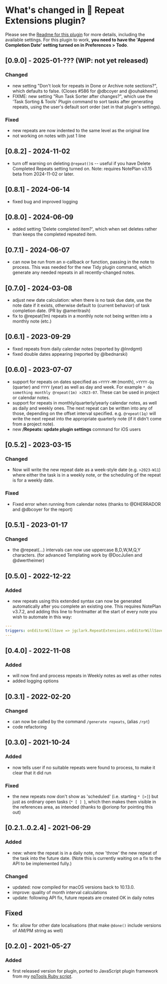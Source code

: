 # What's changed in 🔁 Repeat Extensions plugin?
Please see the [Readme for this plugin](https://github.com/NotePlan/plugins/tree/main/jgclark.RepeatExtensions) for more details, including the available settings. For this plugin to work, **you need to have the 'Append Completion Date' setting turned on in Preferences > Todo**.

## [0.9.0] - 2025-01-??? (WIP: not yet released)
### Changed
- new setting "Don't look for repeats in Done or Archive note sections?", which defaults to false. (Closes #586 for @dbcoyer and @ouhakheme)
- FIXME: new setting "Run Task Sorter after changes?", which use the 'Task Sorting & Tools' Plugin command to sort tasks after generating repeats, using the user's default sort order (set in that plugin's settings).
### Fixed
- new repeats are now indented to the same level as the original line
- not working on notes with just 1 line

## [0.8.2] - 2024-11-02
- turn off warning on deleting `@repeat()`s -- useful if you have Delete Completed Repeats setting turned on. Note: requires NotePlan v3.15 beta from 2024-11-02 or later.

## [0.8.1] - 2024-06-14
- fixed bug and improved logging

## [0.8.0] - 2024-06-09
- added setting 'Delete completed item?', which when set deletes rather than keeps the completed repeated item.
<!-- - fix detailed logging error in dateTime::cODS -->

## [0.7.1] - 2024-06-07
- can now be run from an x-callback or function, passing in the note to process. This was needed for the new Tidy plugin command, which generate any needed repeats in all recently-changed notes.

## [0.7.0] - 2024-03-08
- adjust new date calculation: when there is no task due date, use the note date if it exists, otherwise default to (current behavior) of task completion date. (PR by @ameritrash)
- fix to @repeat(1m) repeats in a monthly note not being written into a monthly note (etc.)

## [0.6.1] - 2023-09-29
- fixed repeats from daily calendar notes (reported by @lnrdgmt)
- fixed double dates appearing (reported by @lbednarski)

## [0.6.0] - 2023-07-07
- support for repeats on dates specified as `>YYYY-MM` (month), `>YYYY-Qq` (quarter) and `YYYY` (year) as well as day and week. For example `* do something monthly @repeat(1m) >2023-07`.  These can be used in project or calendar notes.
- support for repeats in monthly/quarterly/yearly calendar notes, as well as daily and weekly ones. The next repeat can be written into any of those, depending on the offset interval specified. e.g. `@repeat(1q)` will write the next repeat into the appropriate quarterly note (if it didn't come from a project note).
- new **/Repeats: update plugin settings** command for iOS users

## [0.5.2] - 2023-03-15
### Changed
<!-- - Now internally running from Editor only -->
- Now will write the new repeat date as a week-style date (e.g. `>2023-W11`) where either the task is in a weekly note, or the scheduling of the repeat is for a weekly date.
### Fixed
- Fixed error when running from calendar notes (thanks to @DHERRADOR and @dbcoyer for the report)

## [0.5.1] - 2023-01-17
### Changed
- the @repeat(...) intervals can now use uppercase B,D,W,M,Q,Y characters. (for advanced Templating work by @DocJulien and @dwertheimer)

## [0.5.0] - 2022-12-22
### Added
- new repeats using this extended syntax can now be generated automatically after you complete an existing one. This requires NotePlan v3.7.2, and adding this line to frontmatter at the start of every note you wish to automate in this way:
``` yaml
---
triggers: onEditorWillSave => jgclark.RepeatExtensions.onEditorWillSave
---
```

## [0.4.0] - 2022-11-08
### Added
- will now find and process repeats in Weekly notes as well as other notes
- added logging options

## [0.3.1] - 2022-02-20
### Changed
- can now be called by the command `/generate repeats`, (alias `/rpt`)
- code refactoring

## [0.3.0] - 2021-10-24
### Added
- now tells user if no suitable repeats were found to process, to make it clear that it did run

### Fixed
- the new repeats now don't show as 'scheduled' (i.e. starting `* [>]`) but just as ordinary open tasks (`* [ ] `), which then makes them visible in the references area, as intended (thanks to @orionp for pointing this out)

## [0.2.1..0.2.4] - 2021-06-29
### Added
- new: where the repeat is in a daily note, now 'throw' the new repeat of the task into the future date. (Note this is currently waiting on a fix to the API to be implemented fully.)
### Changed
- updated: now compiled for macOS versions back to 10.13.0.
- improve: quality of month interval calculations
- update: following API fix, future repeats are created OK in daily notes

## Fixed
- fix: allow for other date localisations (that make `@done()` include versions of AM/PM string as well)

## [0.2.0] - 2021-05-27
### Added
- first released version for plugin, ported to JavaScript plugin framework from my [npTools Ruby script](https://github.com/jgclark/NotePlan-tools/).
